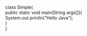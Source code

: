 class Simple{  
    public static void main(String   args[]){  
     System.out.println("Hello Java");  
    }  
}  

